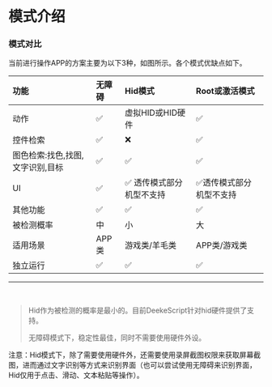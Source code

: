 
# 模式介绍

### 模式对比

当前进行操作APP的方案主要为以下3种，如图所示。各个模式优缺点如下。

|功能 |	 无障碍 | Hid模式 | Root或激活模式 |
|:----|:----|:----|:----|
|动作 | ✅ | 虚拟HID或HID硬件| ✅|
|控件检索| ✅ | ❌ | ✅ |
|图色检索:找色,找图,文字识别,目标	|✅ | ✅ | ✅ |
|UI	| ✅	| ✅ 透传模式部分机型不支持|	✅透传模式部分机型不支持 |
|其他功能	| ✅	|✅	|✅|
|被检测概率	| 中 | 小 |大|
|适用场景 |	APP类 | 游戏类/羊毛类|	APP类/游戏类|
|独立运行 |	✅|	✅|	✅|
___

<br/>

> Hid作为被检测的概率是最小的。目前DeekeScript针对hid硬件提供了支持。
>
> 无障碍模式下，稳定性最佳，同时不需要使用硬件外设。

注意：Hid模式下，除了需要使用硬件外，还需要使用录屏截图权限来获取屏幕截图，进而通过文字识别等方式来识别界面（也可以尝试使用无障碍来识别界面，Hid仅用于点击、滑动、文本粘贴等操作）。
